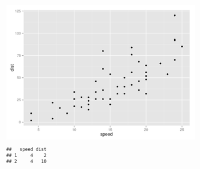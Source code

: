 ![](tutorial1_files/figure-markdown_strict/unnamed-chunk-2-1.png)

    ##   speed dist
    ## 1     4    2
    ## 2     4   10
